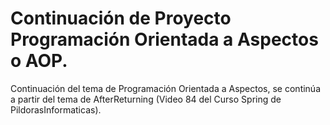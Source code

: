 # Continuación de Proyecto Programación Orientada a Aspectos o AOP.

Continuación del tema de Programación Orientada a Aspectos, se continúa a partir del tema
de AfterReturning (Video 84 del Curso Spring de PildorasInformaticas).